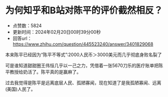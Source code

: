 # 为何知乎和B站对陈平的评价截然相反？
- 点赞数：5824
- 更新时间：2024年02月20日00时39分00秒
- 回答url：https://www.zhihu.com/question/445523240/answer/3401829068
<body>
 <p data-pid="LYyQHbrg">本来陈平已经因为“陈平不等式”:2000人民币＞3000美元而几乎彻底身败名裂了</p>
 <p data-pid="gS_M_b2o">可是谁知道甜甜圈王伟恒几乎以一己之力，凭借着一张5670刀乐的医疗账单把陈平教授给奶活了。陈平真的是赢麻了。</p>
 <p data-pid="BYr3ok8A">过去我觉得是陈平是远离底层人民、孤陋寡闻，现在知道了是我孤陋寡闻、远离(美国)人民了。</p>
</body>